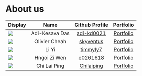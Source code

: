 # About us

Display | Name | Github Profile | Portfolio 
--------|:----:|:--------------:|:---------:
![](https://upload.wikimedia.org/wikipedia/en/b/b1/Portrait_placeholder.png) | Adi-Kesava Das | [adi-kd0021](https://github.com/adi-kd0021) | [Portfolio](docs/team/adi-kd0021.md)
![](https://upload.wikimedia.org/wikipedia/en/b/b1/Portrait_placeholder.png) | Olivier Cheah | [skyventus](https://github.com/skyventus) | [Portfolio](docs/team/skyventus.md)
![](https://upload.wikimedia.org/wikipedia/en/b/b1/Portrait_placeholder.png) | Li Yi | [timmyly7](https://github.com/timmyly7) | [Portfolio](docs/team/timmyly7.md)
![](https://upload.wikimedia.org/wikipedia/en/b/b1/Portrait_placeholder.png) | Hngoi Zi Wen | [e0261618](https://github.com/e0261618) | [Portfolio](docs/team/e0261618.md)
![](https://upload.wikimedia.org/wikipedia/en/b/b1/Portrait_placeholder.png) | Chi Lai Ping  | [Chilaiping](https://github.com/Chilaiping) | [Portfolio](docs/team/Chilaiping.md)
